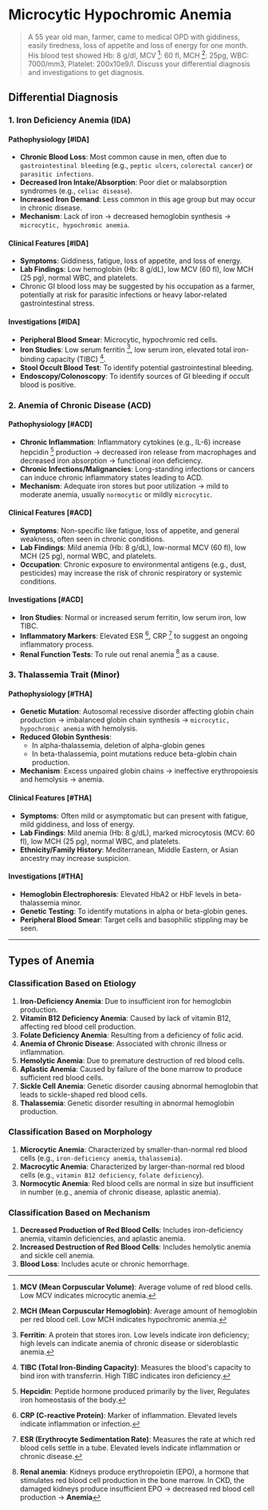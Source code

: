 # Microcytic Hypochromic Anemia

> A 55 year old man, farmer, came to medical OPD with giddiness, easily tiredness, loss of appetite and loss of energy for one month. His blood test showed Hb: 8 g/dl, MCV [^1]: 60 fl, MCH [^2]: 25pg, WBC: 7000/mm3, Platelet: 200x10e9/l. Discuss your differential diagnosis and investigations to get diagnosis.

[^1]: **MCV (Mean Corpuscular Volume)**: Average volume of red blood cells. Low MCV indicates microcytic anemia.
[^2]: **MCH (Mean Corpuscular Hemoglobin)**: Average amount of hemoglobin per red blood cell. Low MCH indicates hypochromic anemia.

## Differential Diagnosis

### 1. Iron Deficiency Anemia (IDA)

#### Pathophysiology [#IDA]

- **Chronic Blood Loss**: Most common cause in men, often due to `gastrointestinal bleeding` (e.g., `peptic ulcers`, `colorectal cancer`) or `parasitic infections`.
- **Decreased Iron Intake/Absorption**: Poor diet or malabsorption syndromes (e.g., `celiac disease`).
- **Increased Iron Demand**: Less common in this age group but may occur in chronic disease.
- **Mechanism**: Lack of iron → decreased hemoglobin synthesis → `microcytic, hypochromic anemia`.

#### Clinical Features [#IDA]

- **Symptoms**: Giddiness, fatigue, loss of appetite, and loss of energy.
- **Lab Findings**: Low hemoglobin (Hb: 8 g/dL), low MCV (60 fl), low MCH (25 pg), normal WBC, and platelets.
- Chronic GI blood loss may be suggested by his occupation as a farmer, potentially at risk for parasitic infections or heavy labor-related gastrointestinal stress.

#### Investigations [#IDA]

- **Peripheral Blood Smear**: Microcytic, hypochromic red cells.
- **Iron Studies**: Low serum ferritin [^3], low serum iron, elevated total iron-binding capacity (TIBC) [^4].
- **Stool Occult Blood Test**: To identify potential gastrointestinal bleeding.
- **Endoscopy/Colonoscopy**: To identify sources of GI bleeding if occult blood is positive.

[^3]: **Ferritin**: A protein that stores iron. Low levels indicate iron deficiency; high levels can indicate anemia of chronic disease or sideroblastic anemia.
[^4]: **TIBC (Total Iron-Binding Capacity)**: Measures the blood's capacity to bind iron with transferrin. High TIBC indicates iron deficiency.

### 2. Anemia of Chronic Disease (ACD)

#### Pathophysiology [#ACD]

- **Chronic Inflammation**: Inflammatory cytokines (e.g., IL-6) increase hepcidin [^5] production → decreased iron release from macrophages and decreased iron absorption → functional iron deficiency.
- **Chronic Infections/Malignancies**: Long-standing infections or cancers can induce chronic inflammatory states leading to ACD.
- **Mechanism**: Adequate iron stores but poor utilization → mild to moderate anemia, usually `normocytic` or mildly `microcytic`.

[^5]: **Hepcidin**: Peptide hormone produced primarily by the liver, Regulates iron homeostasis of the body.

#### Clinical Features [#ACD]

- **Symptoms**: Non-specific like fatigue, loss of appetite, and general weakness, often seen in chronic conditions.
- **Lab Findings**: Mild anemia (Hb: 8 g/dL), low-normal MCV (60 fl), low MCH (25 pg), normal WBC, and platelets.
- **Occupation**: Chronic exposure to environmental antigens (e.g., dust, pesticides) may increase the risk of chronic respiratory or systemic conditions.

#### Investigations [#ACD]

- **Iron Studies**: Normal or increased serum ferritin, low serum iron, low TIBC.
- **Inflammatory Markers**: Elevated ESR [^6], CRP [^7] to suggest an ongoing inflammatory process.
- **Renal Function Tests**: To rule out renal anemia [^8] as a cause.

[^6]: **CRP (C-reactive Protein)**: Marker of inflammation. Elevated levels indicate inflammation or infection.
[^7]: **ESR (Erythrocyte Sedimentation Rate)**: Measures the rate at which red blood cells settle in a tube. Elevated levels indicate inflammation or chronic disease.
[^8]: **Renal anemia**: Kidneys produce erythropoietin (EPO), a hormone that stimulates red blood cell production in the bone marrow. In CKD, the damaged kidneys produce insufficient EPO → decreased red blood cell production → **Anemia**

### 3. Thalassemia Trait (Minor)

#### Pathophysiology [#THA]

- **Genetic Mutation**: Autosomal recessive disorder affecting globin chain production → imbalanced globin chain synthesis → `microcytic, hypochromic anemia` with hemolysis.
- **Reduced Globin Synthesis**:
  - In alpha-thalassemia, deletion of alpha-globin genes
  - In beta-thalassemia, point mutations reduce beta-globin chain production.
- **Mechanism**: Excess unpaired globin chains → ineffective erythropoiesis and hemolysis → anemia.

#### Clinical Features [#THA]

- **Symptoms**: Often mild or asymptomatic but can present with fatigue, mild giddiness, and loss of energy.
- **Lab Findings**: Mild anemia (Hb: 8 g/dL), marked microcytosis (MCV: 60 fl), low MCH (25 pg), normal WBC, and platelets.
- **Ethnicity/Family History**: Mediterranean, Middle Eastern, or Asian ancestry may increase suspicion.

#### Investigations [#THA]

- **Hemoglobin Electrophoresis**: Elevated HbA2 or HbF levels in beta-thalassemia minor.
- **Genetic Testing**: To identify mutations in alpha or beta-globin genes.
- **Peripheral Blood Smear**: Target cells and basophilic stippling may be seen.

---

## Types of Anemia

### Classification Based on Etiology

1. **Iron-Deficiency Anemia**: Due to insufficient iron for hemoglobin production.
1. **Vitamin B12 Deficiency Anemia**: Caused by lack of vitamin B12, affecting red blood cell production.
1. **Folate Deficiency Anemia**: Resulting from a deficiency of folic acid.
1. **Anemia of Chronic Disease**: Associated with chronic illness or inflammation.
1. **Hemolytic Anemia**: Due to premature destruction of red blood cells.
1. **Aplastic Anemia**: Caused by failure of the bone marrow to produce sufficient red blood cells.
1. **Sickle Cell Anemia**: Genetic disorder causing abnormal hemoglobin that leads to sickle-shaped red blood cells.
1. **Thalassemia**: Genetic disorder resulting in abnormal hemoglobin production.

### Classification Based on Morphology

1. **Microcytic Anemia**: Characterized by smaller-than-normal red blood cells (e.g., `iron-deficiency anemia`, `thalassemia`).
1. **Macrocytic Anemia**: Characterized by larger-than-normal red blood cells (e.g., `vitamin B12 deficiency`, `folate deficiency`).
1. **Normocytic Anemia**: Red blood cells are normal in size but insufficient in number (e.g., anemia of chronic disease, aplastic anemia).

### Classification Based on Mechanism

1. **Decreased Production of Red Blood Cells**: Includes iron-deficiency anemia, vitamin deficiencies, and aplastic anemia.
1. **Increased Destruction of Red Blood Cells**: Includes hemolytic anemia and sickle cell anemia.
1. **Blood Loss**: Includes acute or chronic hemorrhage.
